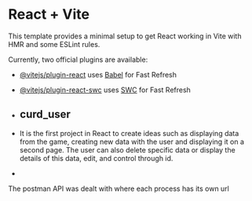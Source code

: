 # React + Vite

This template provides a minimal setup to get React working in Vite with HMR and some ESLint rules.

Currently, two official plugins are available:

- [@vitejs/plugin-react](https://github.com/vitejs/vite-plugin-react/blob/main/packages/plugin-react/README.md) uses [Babel](https://babeljs.io/) for Fast Refresh
- [@vitejs/plugin-react-swc](https://github.com/vitejs/vite-plugin-react-swc) uses [SWC](https://swc.rs/) for Fast Refresh

- ## curd_user
- It is the first project in React to create ideas such as displaying data from the game, creating new data with the user and displaying it on a second page. The user can also delete specific data or display the details of this data, edit, and control through id.
- 
The postman API was dealt with where each process has its own url
